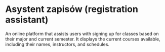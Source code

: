 
# Asystent zapisów (registration assistant)

An online platform that assists users with signing up for classes based on their major and current semester. It displays the current courses available, including their names, instructors, and schedules.
